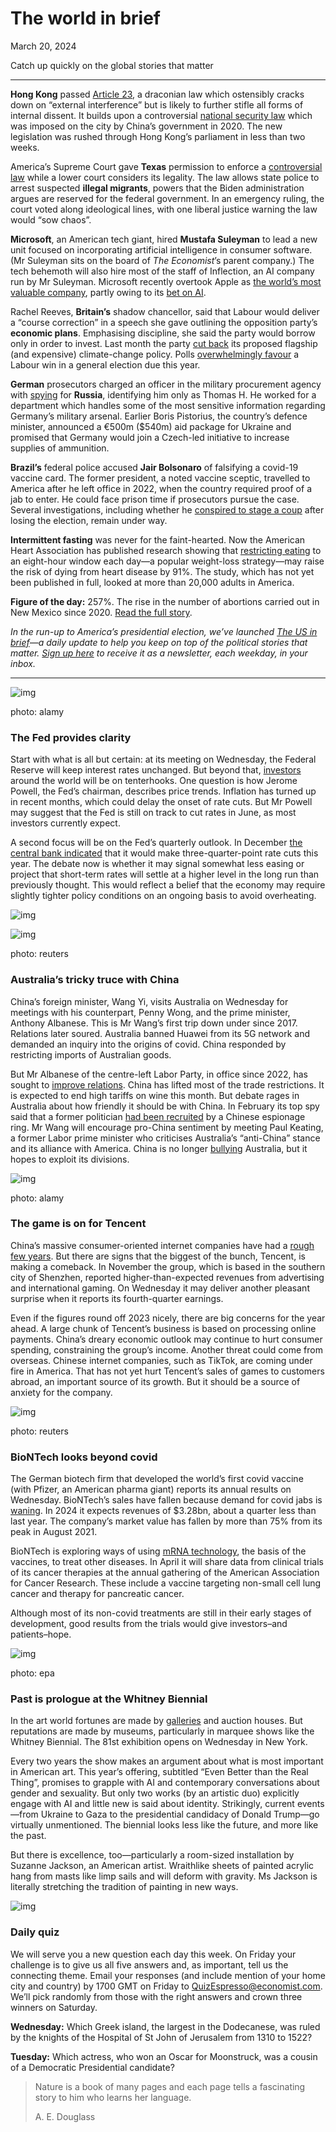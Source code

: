 # The world in brief

March 20, 2024

Catch up quickly on the global stories that matter

------

**Hong Kong** passed [Article 23](https://www.economist.com/china/2024/01/31/hong-kong-gets-a-second-draconian-security-law), a draconian law which ostensibly cracks down on “external interference” but is likely to further stifle all forms of internal dissent. It builds upon a controversial [national security law](https://www.economist.com/interactive/essay/2022/07/01/how-hong-kong-became-a-police-state) which was imposed on the city by China’s government in 2020. The new legislation was rushed through Hong Kong’s parliament in less than two weeks.

America’s Supreme Court gave **Texas** permission to enforce a [controversial law](https://www.economist.com/united-states/2024/01/25/the-bold-texas-plan-to-stop-migrants-has-hit-a-wall) while a lower court considers its legality. The law allows state police to arrest suspected **illegal migrants**, powers that the Biden administration argues are reserved for the federal government. In an emergency ruling, the court voted along ideological lines, with one liberal justice warning the law would “sow chaos”.

**Microsoft**, an American tech giant, hired **Mustafa Suleyman** to lead a new unit focused on incorporating artificial intelligence in consumer software. (Mr Suleyman sits on the board of *The Economist*’s parent company.) The tech behemoth will also hire most of the staff of Inflection, an AI company run by Mr Suleyman. Microsoft recently overtook Apple as [the world’s most valuable company](https://www.economist.com/business/2024/03/17/just-how-rich-are-businesses-getting-in-the-ai-gold-rush), partly owing to its [bet on AI](https://www.economist.com/briefing/2023/09/27/how-microsoft-could-supplant-apple-as-the-worlds-most-valuable-firm).

Rachel Reeves, **Britain’s** shadow chancellor, said that Labour would deliver a “course correction” in a speech she gave outlining the opposition party’s **economic plans**. Emphasising discipline, she said the party would borrow only in order to invest. Last month the party [cut back](https://www.economist.com/britain/2024/02/08/britains-labour-party-cuts-back-its-flagship-climate-change-policy) its proposed flagship (and expensive) climate-change policy. Polls [overwhelmingly favour](https://www.economist.com/interactive/uk-general-election/polls) a Labour win in a general election due this year.

**German** prosecutors charged an officer in the military procurement agency with [spying](https://www.economist.com/europe/2024/03/06/the-damage-done-by-russias-hack-of-germanys-defence-ministry) for **Russia**, identifying him only as Thomas H. He worked for a department which handles some of the most sensitive information regarding Germany’s military arsenal. Earlier Boris Pistorius, the country’s defence minister, announced a €500m ($540m) aid package for Ukraine and promised that Germany would join a Czech-led initiative to increase supplies of ammunition.

**Brazil’s** federal police accused **Jair Bolsonaro** of falsifying a covid-19 vaccine card. The former president, a noted vaccine sceptic, travelled to America after he left office in 2022, when the country required proof of a jab to enter. He could face prison time if prosecutors pursue the case. Several investigations, including whether he [conspired to stage a coup](https://www.economist.com/the-americas/2023/01/09/supporters-of-jair-bolsonaro-mount-an-insurrection-in-brazil) after losing the election, remain under way.

**Intermittent fasting** was never for the faint-hearted. Now the American Heart Association has published research showing that [restricting eating](https://www.economist.com/culture/2022/01/22/the-art-of-fasting) to an eight-hour window each day—a popular weight-loss strategy—may raise the risk of dying from heart disease by 91%. The study, which has not yet been published in full, looked at more than 20,000 adults in America.

**Figure of the day:** 257%. The rise in the number of abortions carried out in New Mexico since 2020. [Read the full story](https://www.economist.com/united-states/2024/03/19/fewer-states-allow-abortions-yet-american-women-are-having-more).

*In the run-up to America’s presidential election, we’ve launched* [*The US in brief*](https://www.economist.com/us-in-brief)*—a daily update to help you keep on top of the political stories that matter.* [*Sign up here*](https://www.economist.com/newsletters/us-in-brief) *to receive it as a newsletter, each weekday, in your inbox.*

------

![img](https://cdn.espresso.economist.com/files/public/images/20240323_dap314.jpg)

photo: alamy

### The Fed provides clarity

Start with what is all but certain: at its meeting on Wednesday, the Federal Reserve will keep interest rates unchanged. But beyond that, [investors](https://www.economist.com/finance-and-economics/2024/01/24/investors-may-be-getting-the-federal-reserve-wrong-again) around the world will be on tenterhooks. One question is how Jerome Powell, the Fed’s chairman, describes price trends. Inflation has turned up in recent months, which could delay the onset of rate cuts. But Mr Powell may suggest that the Fed is still on track to cut rates in June, as most investors currently expect.

A second focus will be on the Fed’s quarterly outlook. In December [the central bank indicated](https://www.economist.com/leaders/2023/12/13/the-fed-gives-in-to-the-clamour-for-looser-money) that it would make three-quarter-point rate cuts this year. The debate now is whether it may signal somewhat less easing or project that short-term rates will settle at a higher level in the long run than previously thought. This would reflect a belief that the economy may require slightly tighter policy conditions on an ongoing basis to avoid overheating.

![img](https://cdn.espresso.economist.com/files/public/images/20240323_DAC867.jpg)

![img](https://cdn.espresso.economist.com/files/public/images/20240323_dap320.jpg)

photo: reuters

### Australia’s tricky truce with China

China’s foreign minister, Wang Yi, visits Australia on Wednesday for meetings with his counterpart, Penny Wong, and the prime minister, Anthony Albanese. This is Mr Wang’s first trip down under since 2017. Relations later soured. Australia banned Huawei from its 5G network and demanded an inquiry into the origins of covid. China responded by restricting imports of Australian goods.

But Mr Albanese of the centre-left Labor Party, in office since 2022, has sought to [improve relations](https://www.economist.com/asia/2023/11/07/australia-and-china-patch-things-up). China has lifted most of the trade restrictions. It is expected to end high tariffs on wine this month. But debate rages in Australia about how friendly it should be with China. In February its top spy said that a former politician [had been recruited](https://www.economist.com/asia/2024/03/14/an-australian-spy-chief-triggers-a-debate-about-china) by a Chinese espionage ring. Mr Wang will encourage pro-China sentiment by meeting Paul Keating, a former Labor prime minister who criticises Australia’s “anti-China” stance and its alliance with America. China is no longer [bullying](https://www.economist.com/asia/2024/02/15/australia-needs-to-rethink-its-approach-to-its-pacific-island-neighbours) Australia, but it hopes to exploit its divisions.

![img](https://cdn.espresso.economist.com/files/public/images/20240323_dap315.jpg)

photo: alamy

### The game is on for Tencent

China’s massive consumer-oriented internet companies have had a [rough few years](https://www.economist.com/what-tencents-rebound-says-about-prospects-for-chinas-big-tech). But there are signs that the biggest of the bunch, Tencent, is making a comeback. In November the group, which is based in the southern city of Shenzhen, reported higher-than-expected revenues from advertising and international gaming. On Wednesday it may deliver another pleasant surprise when it reports its fourth-quarter earnings.

Even if the figures round off 2023 nicely, there are big concerns for the year ahead. A large chunk of Tencent’s business is based on processing online payments. China’s dreary economic outlook may continue to hurt consumer spending, constraining the group’s income. Another threat could come from overseas. Chinese internet companies, such as TikTok, are coming under fire in America. That has not yet hurt Tencent’s sales of games to customers abroad, an important source of its growth. But it should be a source of anxiety for the company.

![img](https://cdn.espresso.economist.com/files/public/images/20240323_dap316.jpg)

photo: reuters

### BioNTech looks beyond covid

The German biotech firm that developed the world’s first covid vaccine (with Pfizer, an American pharma giant) reports its annual results on Wednesday. BioNTech’s sales have fallen because demand for covid jabs is [waning](https://www.economist.com/business/2022/08/10/after-a-covid-fuelled-adrenaline-rush-biotech-is-crashing). In 2024 it expects revenues of $3.28bn, about a quarter less than last year. The company’s market value has fallen by more than 75% from its peak in August 2021.

BioNTech is exploring ways of using [mRNA technology](https://www.economist.com/briefing/2021/03/27/covid-19-vaccines-have-alerted-the-world-to-the-power-of-rna-therapies), the basis of the vaccines, to treat other diseases. In April it will share data from clinical trials of its cancer therapies at the annual gathering of the American Association for Cancer Research. These include a vaccine targeting non-small cell lung cancer and therapy for pancreatic cancer.

Although most of its non-covid treatments are still in their early stages of development, good results from the trials would give investors–and patients–hope.

![img](https://cdn.espresso.economist.com/files/public/images/20240323_dap319.jpg)

photo: epa

### Past is prologue at the Whitney Biennial

In the art world fortunes are made by [galleries](https://www.economist.com/culture/2024/03/13/maastricht-is-where-museums-go-on-shopping-sprees) and auction houses. But reputations are made by museums, particularly in marquee shows like the Whitney Biennial. The 81st exhibition opens on Wednesday in New York.

Every two years the show makes an argument about what is most important in American art. This year’s offering, subtitled “Even Better than the Real Thing”, promises to grapple with AI and contemporary conversations about gender and sexuality. But only two works (by an artistic duo) explicitly engage with AI and little new is said about identity. Strikingly, current events—from Ukraine to Gaza to the presidential candidacy of Donald Trump—go virtually unmentioned. The biennial looks less like the future, and more like the past.

But there is excellence, too—particularly a room-sized installation by Suzanne Jackson, an American artist. Wraithlike sheets of painted acrylic hang from masts like limp sails and will deform with gravity. Ms Jackson is literally stretching the tradition of painting in new ways.

![img](https://cdn.espresso.economist.com/files/public/images/QuizNEW_37_108.jpeg)

### Daily quiz

We will serve you a new question each day this week. On Friday your challenge is to give us all five answers and, as important, tell us the connecting theme. Email your responses (and include mention of your home city and country) by 1700 GMT on Friday to [QuizEspresso@economist.com](https://mail.google.com/mail/?view=cm&fs=1&tf=1&to=QuizEspresso@economist.com). We’ll pick randomly from those with the right answers and crown three winners on Saturday.

**Wednesday:** Which Greek island, the largest in the Dodecanese, was ruled by the knights of the Hospital of St John of Jerusalem from 1310 to 1522?


**Tuesday:** Which actress, who won an Oscar for Moonstruck, was a cousin of a Democratic Presidential candidate?

> Nature is a book of many pages and each page tells a fascinating story to him who learns her language.
>
> A. E. Douglass

